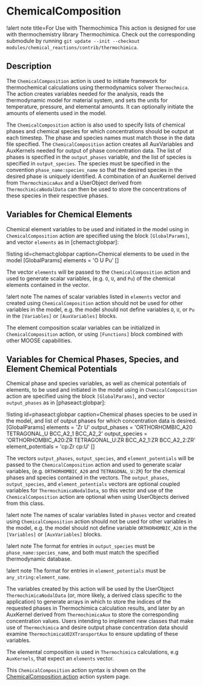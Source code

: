 # ChemicalComposition

!alert note title=For Use with Thermochimica
This action is designed for use with thermochemistry library Thermochimica. Check out the corresponding submodule by running `git update --init --checkout modules/chemical_reactions/contrib/thermochimica`.

## Description

The `ChemicalComposition` action is used to initiate framework for thermochemical calculations using thermodynamics solver `Thermochmica`. The action creates variables needed for the analysis, reads the thermodynamic model for material system, and sets the units for temperature, pressure, and elemental amounts. It can optionally initiate the amounts of elements used in the model.

The `ChemicalComposition` action is also used to specify lists of chemical phases and chemical species for which concentrations should be output at each timestep. The phase and species names must match those in the data file specified. The `ChemicalComposition` action creates all AuxVariables and AuxKernels needed for output of phase concentration data. The list of phases is specified in the `output_phases` variable, and the list of species is specified in `output_species`. The species must be specified in the convention `phase_name:species_name` so that the desired species in the desired phase is uniquely identified. A combination of an AuxKernel derived from `ThermochimicaAux` and a UserObject derived from `ThermochimicaNodalData` can then be used to store the concentrations of these species in their respective phases.

## Variables for Chemical Elements

Chemical element variables to be used and initiated in the model using in `ChemicalComposition` action are specified using the block `[GlobalParams]`, and vector `elements` as in [chemact:globpar]:

!listing id=chemact:globpar caption=Chemical elements to be used in the model
[GlobalParams]
  elements = 'O U Pu'
[]

The vector `elements` will be passed to the `ChemicalComposition` action and used to generate scalar variables, (e.g. `O`, `U`, and `Pu`) of the chemical elements contained in the vector.

!alert note
The names of scalar variables listed in `elements` vector and created using `ChemicalComposition` action should not be used for other variables in the model, e.g. the model should not define variables `O`, `U`, or `Pu` in the `[Variables]` or `[AuxVariables]` blocks.

The element composition scalar variables can be initialized in `ChemicalComposition` action, or using `[Functions]` block combined with other MOOSE capabilities.

## Variables for Chemical Phases, Species, and Element Chemical Potentials

Chemical phase and species variables, as well as chemical potentials of elements, to be used and initiated in the model using in `ChemicalComposition` action are specified using the block `[GlobalParams]`, and vector `output_phases` as in [phaseact:globpar]:

!listing id=phaseact:globpar caption=Chemical phases species to be used in the model, and list of output phases for which concentration data is desired.
[GlobalParams]
  elements = 'Zr U'
  output_phases = 'ORTHORHOMBIC_A20 TETRAGONAL_U BCC_A2_1 BCC_A2_2'
  output_species = 'ORTHORHOMBIC_A20:ZR TETRAGONAL_U:ZR BCC_A2_1:ZR BCC_A2_2:ZR'
  element_potentials = 'cp:Zr cp:U'
[]

The vectors `output_phases`, `output_species`, and `element_potentials` will be passed to the `ChemicalComposition` action and used to generate scalar variables, (e.g. `ORTHORHOMBIC_A20` and `TETRAGONAL_U:ZR`) for the chemical phases and species contained in the vectors. The `output_phases`, `output_species`, and `element_potentials` vectors are optional coupled variables for `ThermochimicaNodalData`, so this vector and use of the `ChemicalComposition` action are optional when using UserObjects derived from this class.

!alert note
The names of scalar variables listed in `phases` vector and created using `ChemicalComposition` action should not be used for other variables in the model, e.g. the model should not define variable `ORTHORHOMBIC_A20` in the `[Variables]` or `[AuxVariables]` blocks.

!alert note
The format for entries in `output_species` must be `phase_name:species_name`, and both must match the specified thermodynamic database.

!alert note
The format for entries in `element_potentials` must be `any_string:element_name`.

The variables created by this action will be used by the UserObject `ThermochimicaNodalData` (or, more likely, a derived class specific to the application) to generate arrays in which to store the indices of the requested phases in Thermochimica calculation results, and later by an AuxKernel derived from `ThermochimicaAux` to store the corresponding concentration values. Users intending to implement new classes that make use of `Thermochimica` and desire output phase concentration data should examine `ThermochimicaUO2XTransportAux` to ensure updating of these variables.

The elemental composition is used in `Thermochimica` calculations, e.g `AuxKernels`, that expect an `elements` vector.

This `ChemicalComposition` action syntax is shown on the
[ChemicalComposition action](/ChemicalComposition/index.md) action
system page.
